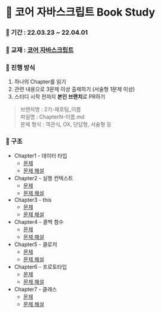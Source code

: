 # 📖 코어 자바스크립트 Book Study

### 📅 기간 : 22.03.23 ~ 22.04.01

### 📔 교재 : [코어 자바스크립트](http://www.yes24.com/Product/Goods/78586788)

### 📌 진행 방식
1. 하나의 Chapter를 읽기
2. 관련 내용으로 3문제 이상 출제하기 (서술형 1문제 이상)
4. 스터디 시작 전까지 **본인 브랜치**로 PR하기

>브랜치명 : 2기-재호팀_이름   
>파일명 : ChapterN-이름.md   
>문제 형식 : 객관식, OX, 단답형, 서술형 등

### 📂 구조
- Chapter1 - 데이터 타입
   - [문제](https://github.com/prgrms-web-devcourse/FE-CoreJavascript-study/blob/main/Chapter1/%EB%AC%B8%EC%A0%9C.md)
   - [문제 해설](https://github.com/prgrms-web-devcourse/FE-CoreJavascript-study/blob/main/Chapter1/%EB%AC%B8%EC%A0%9C%20%ED%95%B4%EC%84%A4.md)
- Chapter2 - 실행 컨텍스트
   - [문제](https://github.com/prgrms-web-devcourse/FE-CoreJavascript-study/blob/main/Chapter2/%EB%AC%B8%EC%A0%9C.md)
   - [문제 해설](https://github.com/prgrms-web-devcourse/FE-CoreJavascript-study/blob/main/Chapter2/%EB%AC%B8%EC%A0%9C%20%ED%95%B4%EC%84%A4.md)
- Chapter3 - this
   - [문제](https://github.com/prgrms-web-devcourse/FE-CoreJavascript-study/blob/main/Chapter3/%EB%AC%B8%EC%A0%9C.md)
   - [문제 해설](https://github.com/prgrms-web-devcourse/FE-CoreJavascript-study/blob/main/Chapter3/%EB%AC%B8%EC%A0%9C%20%ED%95%B4%EC%84%A4.md)
- Chapter4 - 콜백 함수
   - [문제](https://github.com/prgrms-web-devcourse/FE-CoreJavascript-study/blob/main/Chapter4/%EB%AC%B8%EC%A0%9C.md)
   - [문제 해설](https://github.com/prgrms-web-devcourse/FE-CoreJavascript-study/blob/main/Chapter4/%EB%AC%B8%EC%A0%9C%20%ED%95%B4%EC%84%A4.md)
- Chapter5 - 클로저
   - [문제](https://github.com/prgrms-web-devcourse/FE-CoreJavascript-study/blob/main/Chapter5/%EB%AC%B8%EC%A0%9C.md)
   - [문제 해설](https://github.com/prgrms-web-devcourse/FE-CoreJavascript-study/blob/main/Chapter5/%EB%AC%B8%EC%A0%9C%20%ED%95%B4%EC%84%A4.md)
- Chapter6 - 프로토타입
   - [문제](https://github.com/prgrms-web-devcourse/FE-CoreJavascript-study/blob/main/Chapter6/%EB%AC%B8%EC%A0%9C.md)
   - [문제 해설](https://github.com/prgrms-web-devcourse/FE-CoreJavascript-study/blob/main/Chapter6/%EB%AC%B8%EC%A0%9C%20%ED%95%B4%EC%84%A4.md)
- Chapter7 - 클래스
   - [문제](https://github.com/prgrms-web-devcourse/FE-CoreJavascript-study/blob/main/Chapter7/%EB%AC%B8%EC%A0%9C.md)
   - [문제 해설](https://github.com/prgrms-web-devcourse/FE-CoreJavascript-study/blob/main/Chapter7/%EB%AC%B8%EC%A0%9C%20%ED%95%B4%EC%84%A4.md)
